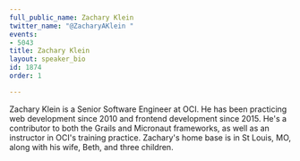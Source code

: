 ```yaml
---
full_public_name: Zachary Klein
twitter_name: "@ZacharyAKlein "
events:
- 5043
title: Zachary Klein
layout: speaker_bio
id: 1874
order: 1

---
```

Zachary Klein is a Senior Software Engineer at OCI.  He has been practicing web development since 2010 and frontend development since 2015. He's a contributor to both the Grails and Micronaut frameworks, as well as an instructor in OCI's training practice. Zachary's home base is in St Louis, MO, along with his wife, Beth, and three children.

